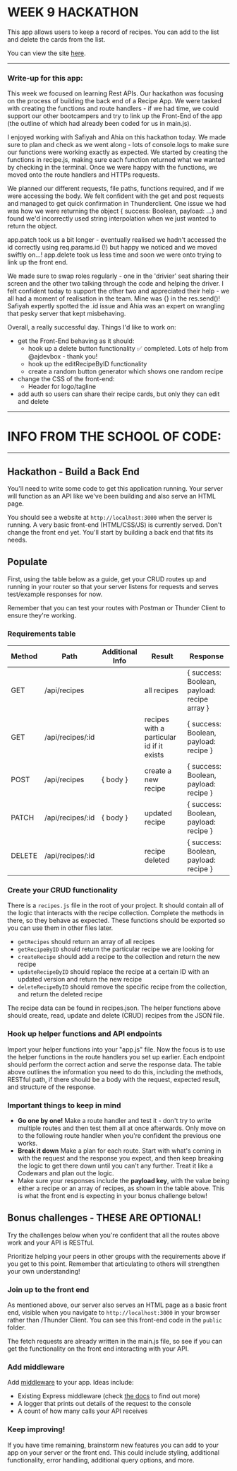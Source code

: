 # WEEK 9 HACKATHON

This app allows users to keep a record of recipes. You can add to the list and delete the cards from the list.

You can view the site [here](https://you-got-served-recipe-app.netlify.app/).

_________________________
### Write-up for this app:

This week we focused on learning Rest APIs. Our hackathon was focusing on the process of building the back end of a Recipe App.  We were tasked with creating the functions and route handlers - if we had time, we could support our other bootcampers and try to link up the Front-End of the app (the outline of which had already been coded for us in main.js). 

I enjoyed working with Safiyah and Ahia on this hackathon today. We made sure to plan and check as we went along - lots of console.logs to make sure our functions were working exactly as expected. We started by creating the functions in recipe.js, making sure each function returned what we wanted by checking in the terminal. Once we were happy with the functions, we moved onto the route handlers and HTTPs requests.

We planned our different requests, file paths, functions required, and if we were accessing the body. We felt confident with the get and post requests and managed to get quick confirmation in Thunderclient. One issue we had was how we were returning the object { success: Boolean, payload: ...} and found we'd incorrectly used string interpolation when we just wanted to return the object.

app.patch took us a bit longer - eventually realised we hadn't accessed the id correctly using req.params.id (!) but happy we noticed and we moved swiftly on...! app.delete took us less time and soon we were onto trying to link up the front end.

We made sure to swap roles regularly - one in the 'drivier' seat sharing their screen and the other two talking through the code and helping the driver. I felt confident today to support the other two and appreciated their help - we all had a moment of realisation in the team. Mine was {} in the res.send()! Safiyah expertly spotted the .id issue and Ahia was an expert on wrangling that pesky server that kept misbehaving.

Overall, a really successful day. Things I'd like to work on:

- get the Front-End behaving as it should:
    - hook up a delete button functionality ✅ completed. Lots of help from @ajdevbox - thank you!
    - hook up the editRecipeByID functionality
    - create a random button generator which shows one random recipe
- change the CSS of the front-end:
    - Header for logo/tagline        
- add auth so users can share their recipe cards, but only they can edit and delete

_____________________________________________
# INFO FROM THE SCHOOL OF CODE:
_____________________________________________

## Hackathon - Build a Back End

You'll need to write some code to get this application running. Your server will function as an API like we've been building and also serve an HTML page.

You should see a website at `http://localhost:3000` when the server is running. A very basic front-end (HTML/CSS/JS) is currently served. Don't change the front end yet. You'll start by building a back end that fits its needs.

## Populate

First, using the table below as a guide, get your CRUD routes up and running in your router so that your server listens for requests and serves test/example responses for now.

Remember that you can test your routes with Postman or Thunder Client to ensure they're working.

### Requirements table

| Method | Path             | Additional Info | Result                                    | Response                                    |
| ------ | ---------------- | --------------- | ----------------------------------------- | ------------------------------------------- |
| GET    | /api/recipes     |                 | all recipes                               | { success: Boolean, payload: recipe array } |
| GET    | /api/recipes/:id |                 | recipes with a particular id if it exists | { success: Boolean, payload: recipe }       |
| POST   | /api/recipes     | { body }        | create a new recipe                       | { success: Boolean, payload: recipe }       |
| PATCH  | /api/recipes/:id | { body }        | updated recipe                            | { success: Boolean, payload: recipe }       |
| DELETE | /api/recipes/:id |                 | recipe deleted                            | { success: Boolean, payload: recipe }       |

### Create your CRUD functionality

There is a `recipes.js` file in the root of your project. It should contain all of the logic that interacts with the recipe collection. Complete the methods in there, so they behave as expected. These functions should be exported so you can use them in other files later.

- `getRecipes` should return an array of all recipes
- `getRecipeByID` should return the particular recipe we are looking for
- `createRecipe` should add a recipe to the collection and return the new recipe
- `updateRecipeByID` should replace the recipe at a certain ID with an updated version and return the new recipe
- `deleteRecipeByID` should remove the specific recipe from the collection, and return the deleted recipe

The recipe data can be found in recipes.json. The helper functions above should create, read, update and delete (CRUD) recipes from the JSON file.

### Hook up helper functions and API endpoints

Import your helper functions into your "app.js" file. Now the focus is to use the helper functions in the route handlers you set up earlier. Each endpoint should perform the correct action and serve the response data. The table above outlines the information you need to do this, including the methods, RESTful path, if there should be a body with the request, expected result, and structure of the response.

### Important things to keep in mind

- **Go one by one!** Make a route handler and test it - don't try to write multiple routes and then test them all at once afterwards. Only move on to the following route handler when you're confident the previous one works.
- **Break it down** Make a plan for each route. Start with what's coming in with the request and the response you expect, and then keep breaking the logic to get there down until you can't any further. Treat it like a Codewars and plan out the logic.
- Make sure your responses include the **payload key**, with the value being either a recipe or an array of recipes, as shown in the table above. This is what the front end is expecting in your bonus challenge below!

## Bonus challenges - THESE ARE OPTIONAL!

Try the challenges below when you're confident that all the routes above work and your API is RESTful.

Prioritize helping your peers in other groups with the requirements above if you get to this point. Remember that articulating to others will strengthen your own understanding!

### Join up to the front end

As mentioned above, our server also serves an HTML page as a basic front end, visible when you navigate to `http://localhost:3000` in your browser rather than /Thunder Client. You can see this front-end code in the `public` folder.

The fetch requests are already written in the main.js file, so see if you can get the functionality on the front end interacting with your API.

### Add middleware

Add [middleware](https://expressjs.com/en/guide/using-middleware.html) to your app. Ideas include:

- Existing Express middleware (check [the docs](https://expressjs.com/en/resources/middleware.html) to find out more)
- A logger that prints out details of the request to the console
- A count of how many calls your API receives

### Keep improving!

If you have time remaining, brainstorm new features you can add to your app on your server or the front end. This could include styling, additional functionality, error handling, additional query options, and more.

